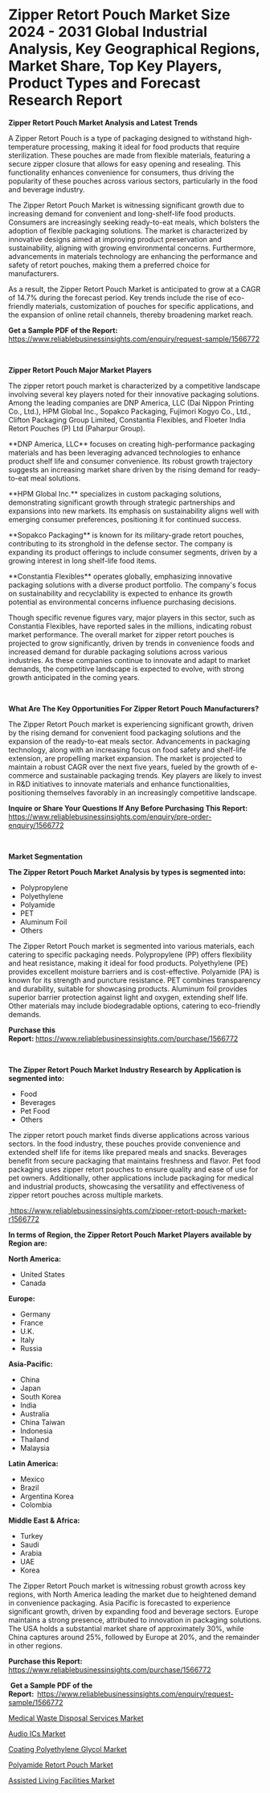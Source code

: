 <p><h1>Zipper Retort Pouch Market Size 2024 - 2031 Global Industrial Analysis, Key Geographical Regions, Market Share, Top Key Players, Product Types and Forecast Research Report</h1></p><p><strong>Zipper Retort Pouch Market Analysis and Latest Trends</strong></p>
<p><p>A Zipper Retort Pouch is a type of packaging designed to withstand high-temperature processing, making it ideal for food products that require sterilization. These pouches are made from flexible materials, featuring a secure zipper closure that allows for easy opening and resealing. This functionality enhances convenience for consumers, thus driving the popularity of these pouches across various sectors, particularly in the food and beverage industry.</p><p>The Zipper Retort Pouch Market is witnessing significant growth due to increasing demand for convenient and long-shelf-life food products. Consumers are increasingly seeking ready-to-eat meals, which bolsters the adoption of flexible packaging solutions. The market is characterized by innovative designs aimed at improving product preservation and sustainability, aligning with growing environmental concerns. Furthermore, advancements in materials technology are enhancing the performance and safety of retort pouches, making them a preferred choice for manufacturers.</p><p>As a result, the Zipper Retort Pouch Market is anticipated to grow at a CAGR of 14.7% during the forecast period. Key trends include the rise of eco-friendly materials, customization of pouches for specific applications, and the expansion of online retail channels, thereby broadening market reach.</p></p>
<p><strong>Get a Sample PDF of the Report:&nbsp;</strong> <a href="https://www.reliablebusinessinsights.com/enquiry/request-sample/1566772">https://www.reliablebusinessinsights.com/enquiry/request-sample/1566772</a></p>
<p>&nbsp;</p>
<p><strong>Zipper Retort Pouch Major Market Players</strong></p>
<p><p>The zipper retort pouch market is characterized by a competitive landscape involving several key players noted for their innovative packaging solutions. Among the leading companies are DNP America, LLC (Dai Nippon Printing Co., Ltd.), HPM Global Inc., Sopakco Packaging, Fujimori Kogyo Co., Ltd., Clifton Packaging Group Limited, Constantia Flexibles, and Floeter India Retort Pouches (P) Ltd (Paharpur Group).</p><p>**DNP America, LLC** focuses on creating high-performance packaging materials and has been leveraging advanced technologies to enhance product shelf life and consumer convenience. Its robust growth trajectory suggests an increasing market share driven by the rising demand for ready-to-eat meal solutions.</p><p>**HPM Global Inc.** specializes in custom packaging solutions, demonstrating significant growth through strategic partnerships and expansions into new markets. Its emphasis on sustainability aligns well with emerging consumer preferences, positioning it for continued success.</p><p>**Sopakco Packaging** is known for its military-grade retort pouches, contributing to its stronghold in the defense sector. The company is expanding its product offerings to include consumer segments, driven by a growing interest in long shelf-life food items.</p><p>**Constantia Flexibles** operates globally, emphasizing innovative packaging solutions with a diverse product portfolio. The company's focus on sustainability and recyclability is expected to enhance its growth potential as environmental concerns influence purchasing decisions.</p><p>Though specific revenue figures vary, major players in this sector, such as Constantia Flexibles, have reported sales in the millions, indicating robust market performance. The overall market for zipper retort pouches is projected to grow significantly, driven by trends in convenience foods and increased demand for durable packaging solutions across various industries. As these companies continue to innovate and adapt to market demands, the competitive landscape is expected to evolve, with strong growth anticipated in the coming years.</p></p>
<p>&nbsp;</p>
<p><strong>What Are The Key Opportunities For Zipper Retort Pouch Manufacturers?</strong></p>
<p><p>The Zipper Retort Pouch market is experiencing significant growth, driven by the rising demand for convenient food packaging solutions and the expansion of the ready-to-eat meals sector. Advancements in packaging technology, along with an increasing focus on food safety and shelf-life extension, are propelling market expansion. The market is projected to maintain a robust CAGR over the next five years, fueled by the growth of e-commerce and sustainable packaging trends. Key players are likely to invest in R&D initiatives to innovate materials and enhance functionalities, positioning themselves favorably in an increasingly competitive landscape.</p></p>
<p><strong>Inquire or Share Your Questions If Any Before Purchasing This Report:</strong> <a href="https://www.reliablebusinessinsights.com/enquiry/pre-order-enquiry/1566772">https://www.reliablebusinessinsights.com/enquiry/pre-order-enquiry/1566772</a></p>
<p>&nbsp;</p>
<p><strong>Market Segmentation</strong></p>
<p><strong>The Zipper Retort Pouch Market Analysis by types is segmented into:</strong></p>
<p><ul><li>Polypropylene</li><li>Polyethylene</li><li>Polyamide</li><li>PET</li><li>Aluminum Foil</li><li>Others</li></ul></p>
<p><p>The Zipper Retort Pouch market is segmented into various materials, each catering to specific packaging needs. Polypropylene (PP) offers flexibility and heat resistance, making it ideal for food products. Polyethylene (PE) provides excellent moisture barriers and is cost-effective. Polyamide (PA) is known for its strength and puncture resistance. PET combines transparency and durability, suitable for showcasing products. Aluminum foil provides superior barrier protection against light and oxygen, extending shelf life. Other materials may include biodegradable options, catering to eco-friendly demands.</p></p>
<p><strong>Purchase this Report:&nbsp;</strong><a href="https://www.reliablebusinessinsights.com/purchase/1566772">https://www.reliablebusinessinsights.com/purchase/1566772</a></p>
<p>&nbsp;</p>
<p><strong>The Zipper Retort Pouch Market Industry Research by Application is segmented into:</strong></p>
<p><ul><li>Food</li><li>Beverages</li><li>Pet Food</li><li>Others</li></ul></p>
<p><p>The zipper retort pouch market finds diverse applications across various sectors. In the food industry, these pouches provide convenience and extended shelf life for items like prepared meals and snacks. Beverages benefit from secure packaging that maintains freshness and flavor. Pet food packaging uses zipper retort pouches to ensure quality and ease of use for pet owners. Additionally, other applications include packaging for medical and industrial products, showcasing the versatility and effectiveness of zipper retort pouches across multiple markets.</p></p>
<p><a href="https://www.reliablebusinessinsights.com/zipper-retort-pouch-market-r1566772">&nbsp;https://www.reliablebusinessinsights.com/zipper-retort-pouch-market-r1566772</a></p>
<p><strong>In terms of Region, the Zipper Retort Pouch Market Players available by Region are:</strong></p>
<p>
    <p> <strong> North America: </strong>
        <ul>
            <li>United States</li>
            <li>Canada</li>
        </ul>
        </p> 
    <p> <strong> Europe: </strong>
        <ul>
            <li>Germany</li>
            <li>France</li>
            <li>U.K.</li>
            <li>Italy</li>
            <li>Russia</li>
        </ul>
        </p> 
    <p> <strong> Asia-Pacific: </strong>
        <ul>
            <li>China</li>
            <li>Japan</li>
            <li>South Korea</li>
            <li>India</li>
            <li>Australia</li>
            <li>China Taiwan</li>
            <li>Indonesia</li>
            <li>Thailand</li>
            <li>Malaysia</li>
        </ul>
        </p> 
    <p> <strong> Latin America: </strong>
        <ul>
            <li>Mexico</li>
            <li>Brazil</li>
            <li>Argentina Korea</li>
            <li>Colombia</li>
        </ul>
        </p> 
    <p> <strong> Middle East & Africa: </strong>
        <ul>
            <li>Turkey</li>
            <li>Saudi</li>
            <li>Arabia</li>
            <li>UAE</li>
            <li>Korea</li>
        </ul>
    </p>
    </p>
<p><p>The Zipper Retort Pouch market is witnessing robust growth across key regions, with North America leading the market due to heightened demand in convenience packaging. Asia Pacific is forecasted to experience significant growth, driven by expanding food and beverage sectors. Europe maintains a strong presence, attributed to innovation in packaging solutions. The USA holds a substantial market share of approximately 30%, while China captures around 25%, followed by Europe at 20%, and the remainder in other regions.</p></p>
<p><strong>Purchase this Report: </strong><a href="https://www.reliablebusinessinsights.com/purchase/1566772">https://www.reliablebusinessinsights.com/purchase/1566772</a></p>
<p>&nbsp;<strong>Get a Sample PDF of the Report:&nbsp;&nbsp;</strong><a href="https://www.reliablebusinessinsights.com/enquiry/request-sample/1566772">https://www.reliablebusinessinsights.com/enquiry/request-sample/1566772</a></p>
<p><strong></strong></p>
<p><p><a href="https://issuu.com/reportprime-2/docs/medical-waste-disposal-services-mar_a30409affbe2f1">Medical Waste Disposal Services Market</a></p><p><a href="https://www.linkedin.com/pulse/audio-ics-market2024-2031-industry-insights-investment-lcgpe">Audio ICs Market</a></p><p><a href="https://medium.com/@anthonywratten/coating-polyethylene-glycol-market-indicators-market-size-regional-breakdown-market-player-9b27f2f8ae8f">Coating Polyethylene Glycol Market</a></p><p><a href="https://github.com/RuthLucas64/Market-Research-Report-List-1/blob/main/polyamide-retort-pouch-market.md">Polyamide Retort Pouch Market</a></p><p><a href="https://issuu.com/reportprime-2/docs/assisted-living-facilities-market-s_1c37e764b5ce6c">Assisted Living Facilities Market</a></p></p>